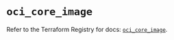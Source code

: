 # `oci_core_image`

Refer to the Terraform Registry for docs: [`oci_core_image`](https://registry.terraform.io/providers/oracle/oci/6.37.0/docs/resources/core_image).
